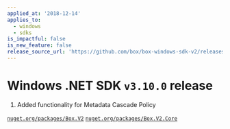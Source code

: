 ```yaml
---
applied_at: '2018-12-14'
applies_to:
  - windows
  - sdks
is_impactful: false
is_new_feature: false
release_source_url: 'https://github.com/box/box-windows-sdk-v2/releases/tag/v3.10.0'
---
```


# Windows .NET SDK `v3.10.0` release

1. Added functionality for Metadata Cascade Policy

[`nuget.org/packages/Box.V2`](https://www.nuget.org/packages/Box.V2)
[`nuget.org/packages/Box.V2.Core`](https://www.nuget.org/packages/Box.V2.Core/)
